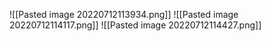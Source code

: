 ![[Pasted image 20220712113934.png]]
![[Pasted image 20220712114117.png]]
![[Pasted image 20220712114427.png]]